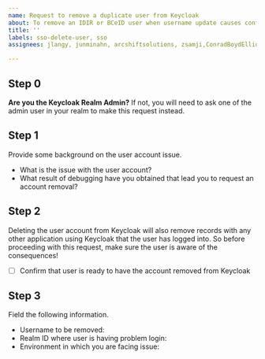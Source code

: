 ```yaml
---
name: Request to remove a duplicate user from Keycloak
about: To remove an IDIR or BCeID user when username update causes conflicts
title: ''
labels: sso-delete-user, sso
assignees: jlangy, junminahn, arcshiftsolutions, zsamji,ConradBoydElliottGustafson

---
```


## Step 0
**Are you the Keycloak Realm Admin?**
If not, you will need to ask one of the admin user in your realm to make this request instead.


## Step 1
Provide some background on the user account issue.
- What is the issue with the user account?
- What result of debugging have you obtained that lead you to request an account removal?


## Step 2
Deleting the user account from Keycloak will also remove records with any other application using Keycloak that the user has logged into. So before proceeding with this request, make sure the user is aware of the consequences!

- [ ] Confirm that user is ready to have the account removed from Keycloak


## Step 3
Field the following information.

* Username to be removed: 
* Realm ID where user is having problem login: 
* Environment in which you are facing issue: 
